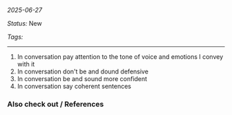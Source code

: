 *2025-06-27*

*Status:* New

*Tags:* 

<hr>

1. In conversation pay attention to the tone of voice and emotions I convey with it
2. In conversation don't be and dound defensive
3. In conversation be and sound more confident
4. In conversation say coherent sentences

### Also check out / References